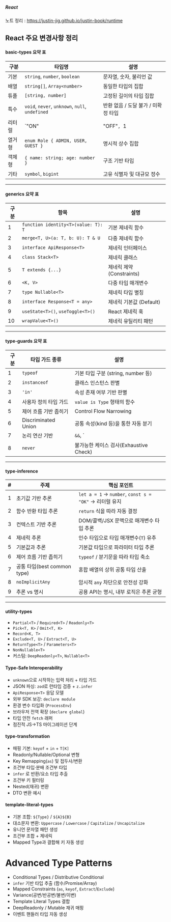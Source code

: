 

<h5 align="left">React </h5>
<p align="left">
  <span>노트 정리 : <a href="https://justin-jig.github.io/justin-book/runtime">https://justin-jig.github.io/justin-book/runtime</a></span><br/>
</p>

## React 주요 변경사항 정리 

#### basic-types 요약 표

| 구분 | 타입명 | 설명 |
|------|--------|------|
| 기본 | `string`, `number`, `boolean` | 문자열, 숫자, 불리언 값 |
| 배열 | `string[]`, `Array<number>` | 동일한 타입의 집합 |
| 튜플 | `[string, number]` | 고정된 길이의 타입 집합 |
| 특수 | `void`, `never`, `unknown`, `null`, `undefined` | 반환 없음 / 도달 불가 / 미확정 타입 |
| 리터럴 | `"ON" | "OFF"`, `1 | 0`, `'admin' | 'user'` | 값 자체를 타입으로 제한 |
| 열거형 | `enum Role { ADMIN, USER, GUEST }` | 명시적 상수 집합 |
| 객체형 | `{ name: string; age: number }` | 구조 기반 타입 |
| 기타 | `symbol`, `bigint` | 고유 식별자 및 대규모 정수 |

---

#### generics 요약 표

| 구분 | 항목 | 설명 |
|------|------|------|
| 1 | `function identity<T>(value: T): T` | 기본 제네릭 함수 |
| 2 | `merge<T, U>(a: T, b: U): T & U` | 다중 제네릭 함수 |
| 3 | `interface ApiResponse<T>` | 제네릭 인터페이스 |
| 4 | `class Stack<T>` | 제네릭 클래스 |
| 5 | `T extends {...}` | 제네릭 제약 (Constraints) |
| 6 | `<K, V>` | 다중 타입 매개변수 |
| 7 | `type Nullable<T>` | 제네릭 타입 별칭 |
| 8 | `interface Response<T = any>` | 제네릭 기본값 (Default) |
| 9 | `useState<T>()`, `useToggle<T>()` | React 제네릭 훅 |
| 10 | `wrapValue<T>()` | 제네릭 유틸리티 패턴 |

---
#### type-guards 요약 표

| 구분 | 타입 가드 종류 | 설명 |
|------|----------------|------|
| 1 | `typeof` | 기본 타입 구분 (string, number 등) |
| 2 | `instanceof` | 클래스 인스턴스 판별 |
| 3 | `'in'` | 속성 존재 여부 기반 판별 |
| 4 | 사용자 정의 타입 가드 | `value is Type` 형태의 함수 |
| 5 | 제어 흐름 기반 좁히기 | Control Flow Narrowing |
| 6 | Discriminated Union | 공통 속성(kind 등)을 통한 자동 분기 |
| 7 | 논리 연산 기반 | `&&`, `||`, `?.` 기반 타입 제거 |
| 8 | `never` | 불가능한 케이스 검사(Exhaustive Check) |

---

#### type-inference
| # | 주제 | 핵심 포인트 |
|---|-----|-------------|
| 1 | 초기값 기반 추론 | `let a = 1` → `number`, `const s = "OK"` → 리터럴 유지 |
| 2 | 함수 반환 타입 추론 | `return` 식을 따라 자동 결정 |
| 3 | 컨텍스트 기반 추론 | DOM/콜백/JSX 문맥으로 매개변수 타입 추론 |
| 4 | 제네릭 추론 | 인수 타입으로 타입 매개변수(`T`) 유추 |
| 5 | 기본값과 추론 | 기본값 타입으로 파라미터 타입 추론 |
| 6 | 제어 흐름 기반 좁히기 | `typeof` / 분기문을 따라 타입 축소 |
| 7 | 공통 타입(best common type) | 혼합 배열의 상위 공통 타입 산출 |
| 8 | `noImplicitAny` | 암시적 `any` 차단으로 안전성 강화 |
| 9 | 추론 vs 명시 | 공용 API는 명시, 내부 로직은 추론 균형 |

---

#### utility-types

- `Partial<T>` / `Required<T>` / `Readonly<T>`
- `Pick<T, K>` / `Omit<T, K>`
- `Record<K, T>`
- `Exclude<T, U>` / `Extract<T, U>`
- `ReturnType<T>` / `Parameters<T>`
- `NonNullable<T>`
- 커스텀: `DeepReadonly<T>`, `Nullable<T>`


#### Type-Safe Interoperability
- `unknown`으로 시작하는 입력 처리 + 타입 가드
- JSON 파싱: `zod`로 런타임 검증 + `z.infer`
- `ApiResponse<T>` 응답 모델
- 외부 SDK 보강: `declare module`
- 환경 변수 타입화 (`ProcessEnv`)
- 브라우저 전역 확장 (`declare global`)
- 타입 안전 `fetch` 래퍼
- 점진적 JS→TS 마이그레이션 단계


#### type-transformation
- 매핑 기본: `keyof` + `in` + `T[K]`
- Readonly/Nullable/Optional 변형
- Key Remapping(`as`) 및 접두사/변환
- 조건부 타입·분배 조건부 타입
- `infer` 로 반환/요소 타입 추출
- 조건부 키 필터링
- Nested(재귀) 변환
- DTO 변환 예시

#### template-literal-types
- 기본 조합: `${Type}` / `${A}${B}`
- 대소문자 변환: `Uppercase` / `Lowercase` / `Capitalize` / `Uncapitalize`
- 유니언 문자열 패턴 생성
- 조건부 조합 + 제네릭
- Mapped Type과 결합해 키 자동 생성


# Advanced Type Patterns
- Conditional Types / Distributive Conditional
- `infer` 기반 타입 추출 (함수/Promise/Array)
- Mapped Constraints (`as`, `keyof`, `Extract`/`Exclude`)
- Variance(공변/반공변/불변/이변)
- Template Literal Types 결합
- DeepReadonly / Mutable 재귀 매핑
- 이벤트 핸들러 타입 자동 생성
